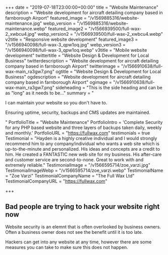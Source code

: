 +++
date = "2019-07-18T23:00:00+00:00"
title = "Website Maintenance"
description = "Website development for aircraft detailing company based in farnborough Airport"
featured_image = "/v1569885316/website-maintenance.jpg"
webp_version = "/v1569885316/website-maintenance.webp"
featured_image2 = "/v1566939500/full-wax-2_xwbcu4.jpg"
webp_version2 = "/v1566939500/full-wax-2_xwbcu4.webp"
v2title = "Responsive website development"
featured_image3 = "/v1566940098/full-wax-3_qpw1oq.jpg"
webp_version3 = "/v1566940098/full-wax-3_qpw1oq.webp"
v3title = "Mobile website development"
twittertitle = "Website Design & Development for Local Business"
twitterdescription = "Website development for aircraft detailing company based in farnborough Airport"
twitterimage = "/v1566910638/full-wax-main_ra3gw7.png"
ogtitle = "Website Design & Development for Local Business"
ogdescription = "Website development for aircraft detailing company based in farnborough Airport"
ogimage = "/v1566910638/full-wax-main_ra3gw7.png"
sideheading = "This is the side heading and can be as \"long\" as it needs to be..."
summary = "<p>I can maintain your website so you don't have to.</p><p>Ensuring uptime, security, backups and CMS updates are maintained.</p>"
PortfolioTitle = "Website Maintenance"
PortfolioIntro = 'Complete Security for any PHP based website and three layers of backups taken daily, weekly and monthly.'
PortfolioURL = "https://fullwax.com"
testimonials = true
 Testimonial = "Hayden is a highly creative individual and I would strongly recommend him to any company/individual who wants a web site which is up-to-the-minute and personalized. His ideas and concepts are a credit to him. He created a FANTASTIC new web site for my business. His after-care and customer service are second-to-none. Great to work with and extremely reliable."
 TestimonialImage = "/v1566595714/zoe_varzi.jpg"
 TestimonialImageWebp = "/v1566595714/zoe_varzi.webp"
 TestimonialName = "Zoe Varzi"
 TestimonialCompanyName = "The Full Wax Ltd"
 TestimonialCompanyURL = "https://fullwax.com"


+++
## Bad people are trying to hack your website right now

Website security is an elemnt that is often overlooked by business owners. Often a business owner does not see the benefit until it is too late.

Hackers can get into any website at any time, however there are some measures you can take to make sure this does not happen.